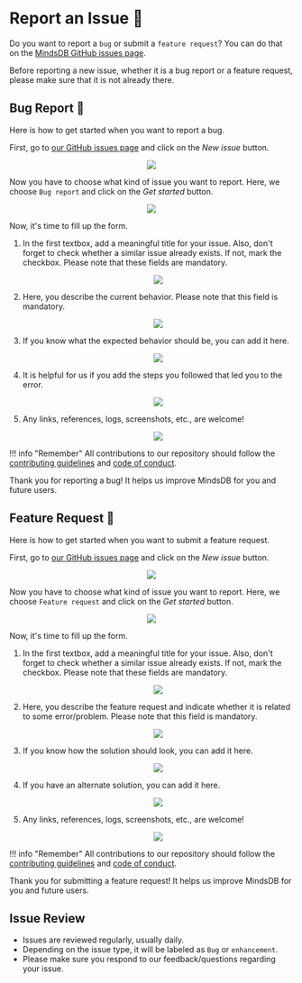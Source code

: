 # Report an Issue :loudspeaker:

Do you want to report a `bug` or submit a `feature request`? You can do that on the [MindsDB GitHub issues page](https://github.com/mindsdb/mindsdb/issues).

Before reporting a new issue, whether it is a bug report or a feature request, please make sure that it is not already there.

## Bug Report :bug:

Here is how to get started when you want to report a bug.

First, go to [our GitHub issues page](https://github.com/mindsdb/mindsdb/issues) and click on the *New issue* button.

<p align="center">
  <img src="/assets/report_issues/1_reporting_new_issue.png" />
</p>

Now you have to choose what kind of issue you want to report. Here, we choose `Bug report` and click on the *Get started* button.

<p align="center">
  <img src="/assets/report_issues/2_bug_report.png" />
</p>

Now, it's time to fill up the form.

1. In the first textbox, add a meaningful title for your issue. Also, don't forget to check whether a similar issue already exists. If not, mark the checkbox. Please note that these fields are mandatory.

    <p align="center">
    <img src="/assets/report_issues/2_bug_report_form_1.png" />
    </p>

2. Here, you describe the current behavior. Please note that this field is mandatory.

    <p align="center">
    <img src="/assets/report_issues/2_bug_report_form_2.png" />
    </p>

3. If you know what the expected behavior should be, you can add it here.

    <p align="center">
    <img src="/assets/report_issues/2_bug_report_form_3.png" />
    </p>

4. It is helpful for us if you add the steps you followed that led you to the error.

    <p align="center">
    <img src="/assets/report_issues/2_bug_report_form_4.png" />
    </p>

5. Any links, references, logs, screenshots, etc., are welcome!

    <p align="center">
    <img src="/assets/report_issues/2_bug_report_form_5.png" />
    </p>

!!! info "Remember"
    All contributions to our repository should follow the [contributing guidelines](https://github.com/mindsdb/mindsdb/blob/0758ffe328ebc71467c745ee696071a8c6d7ccb8/CONTRIBUTING.md) and [code of conduct](https://github.com/mindsdb/mindsdb/blob/0758ffe328ebc71467c745ee696071a8c6d7ccb8/CODE_OF_CONDUCT.md).

Thank you for reporting a bug! It helps us improve MindsDB for you and future users.

## Feature Request :rocket:

Here is how to get started when you want to submit a feature request.

First, go to [our GitHub issues page](https://github.com/mindsdb/mindsdb/issues) and click on the *New issue* button.

<p align="center">
  <img src="/assets/report_issues/1_reporting_new_issue.png" />
</p>

Now you have to choose what kind of issue you want to report. Here, we choose `Feature request` and click on the *Get started* button.

<p align="center">
  <img src="/assets/report_issues/3_feature_request.png" />
</p>

Now, it's time to fill up the form.

1. In the first textbox, add a meaningful title for your issue. Also, don't forget to check whether a similar issue already exists. If not, mark the checkbox. Please note that these fields are mandatory.

    <p align="center">
    <img src="/assets/report_issues/3_feature_request_form_1.png" />
    </p>

2. Here, you describe the feature request and indicate whether it is related to some error/problem. Please note that this field is mandatory.

    <p align="center">
    <img src="/assets/report_issues/3_feature_request_form_2.png" />
    </p>

3. If you know how the solution should look, you can add it here.

    <p align="center">
    <img src="/assets/report_issues/3_feature_request_form_3.png" />
    </p>

4. If you have an alternate solution, you can add it here.

    <p align="center">
    <img src="/assets/report_issues/3_feature_request_form_4.png" />
    </p>

5. Any links, references, logs, screenshots, etc., are welcome!

    <p align="center">
    <img src="/assets/report_issues/3_feature_request_form_5.png" />
    </p>

!!! info "Remember"
    All contributions to our repository should follow the [contributing guidelines](https://github.com/mindsdb/mindsdb/blob/0758ffe328ebc71467c745ee696071a8c6d7ccb8/CONTRIBUTING.md) and [code of conduct](https://github.com/mindsdb/mindsdb/blob/0758ffe328ebc71467c745ee696071a8c6d7ccb8/CODE_OF_CONDUCT.md).

Thank you for submitting a feature request! It helps us improve MindsDB for you and future users.

## Issue Review

* Issues are reviewed regularly, usually daily.
* Depending on the issue type, it will be labeled as `Bug` or `enhancement`.
* Please make sure you respond to our feedback/questions regarding your issue.
